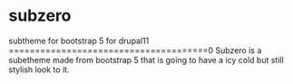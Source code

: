 # subzero
subtheme for bootstrap 5 for drupal11
======================================0
Subzero is a subetheme made from bootstrap 5 that is going to have a icy cold but still stylish look to it.
